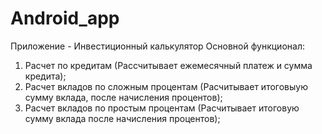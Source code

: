 # Android_app
Приложение - Инвестиционный калькулятор
Основной функционал: 
1. Расчет по кредитам (Рассчитывает ежемесячный платеж и сумма кредита);
2. Расчет вкладов по сложным процентам (Расчитывает итоговыую сумму вклада, после начисления процентов);
3. Расчет вкладов по простым процентам (Расчитывает итоговую сумму вклада после начисления процентов);
